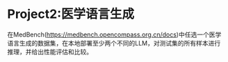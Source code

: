 # Project2:医学语言生成
在MedBench(https://medbench.opencompass.org.cn/docs)中任选一个医学语言生成的数据集，在本地部署至少两个不同的LLM，对测试集的所有样本进行推理，并给出性能评估和比较。


